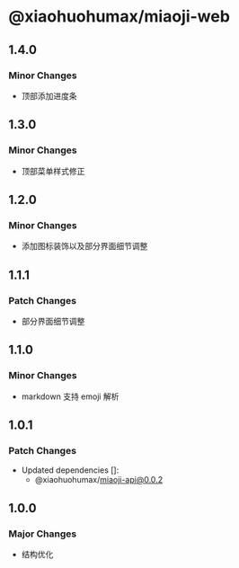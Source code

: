 # @xiaohuohumax/miaoji-web

## 1.4.0

### Minor Changes

- 顶部添加进度条

## 1.3.0

### Minor Changes

- 顶部菜单样式修正

## 1.2.0

### Minor Changes

- 添加图标装饰以及部分界面细节调整

## 1.1.1

### Patch Changes

- 部分界面细节调整

## 1.1.0

### Minor Changes

- markdown 支持 emoji 解析

## 1.0.1

### Patch Changes

- Updated dependencies []:
  - @xiaohuohumax/miaoji-api@0.0.2

## 1.0.0

### Major Changes

- 结构优化
